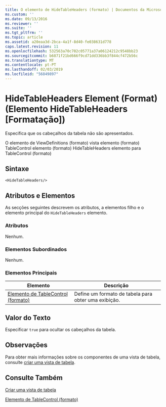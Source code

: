 ```yaml
---
title: O elemento de HideTableHeaders (formato) | Documentos da Microsoft
ms.custom: ''
ms.date: 09/13/2016
ms.reviewer: ''
ms.suite: ''
ms.tgt_pltfrm: ''
ms.topic: article
ms.assetid: a20eaa3d-2bca-4a1f-8d40-fe038631d778
caps.latest.revision: 11
ms.openlocfilehash: 532563a70c702c05771a37a06124212c9548bb23
ms.sourcegitcommit: b6871f21bd666f9cd71dd336bb3f844cf472b56c
ms.translationtype: MT
ms.contentlocale: pt-PT
ms.lasthandoff: 02/03/2019
ms.locfileid: "56849897"
---
```

# <a name="hidetableheaders-element-format"></a>HideTableHeaders Element (Format) (Elemento HideTableHeaders [Formatação])

Especifica que os cabeçalhos da tabela não são apresentados.

O elemento de ViewDefinitions (formato) vista elemento (formato) TableControl elemento (formato) HideTableHeaders elemento para TableControl (formato)

## <a name="syntax"></a>Sintaxe

```vb
<HideTableHeaders/>
```

## <a name="attributes-and-elements"></a>Atributos e Elementos

As secções seguintes descrevem os atributos, a elementos filho e o elemento principal do `HideTableHeaders` elemento.

### <a name="attributes"></a>Atributos

Nenhum.

### <a name="child-elements"></a>Elementos Subordinados

Nenhum.

### <a name="parent-elements"></a>Elementos Principais

|Elemento|Descrição|
|-------------|-----------------|
|[Elemento de TableControl (formato)](./tablecontrol-element-format.md)|Define um formato de tabela para obter uma exibição.|

## <a name="text-value"></a>Valor do Texto

Especificar `true` para ocultar os cabeçalhos da tabela.

## <a name="remarks"></a>Observações

Para obter mais informações sobre os componentes de uma vista de tabela, consulte [criar uma vista de tabela](./creating-a-table-view.md).

## <a name="see-also"></a>Consulte Também

[Criar uma vista de tabela](./creating-a-table-view.md)

[Elemento de TableControl (formato)](./tablecontrol-element-format.md)
